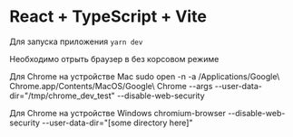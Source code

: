 # React + TypeScript + Vite

Для запуска приложения 
``` yarn dev ```

Необходимо отрыть браузер в без корсовом режиме

Для Chrome на устройстве Mac
sudo open -n -a /Applications/Google\ Chrome.app/Contents/MacOS/Google\ Chrome --args --user-data-dir="/tmp/chrome_dev_test" --disable-web-security

Для Chrome на устройстве Windows
chromium-browser --disable-web-security --user-data-dir="[some directory here]"
